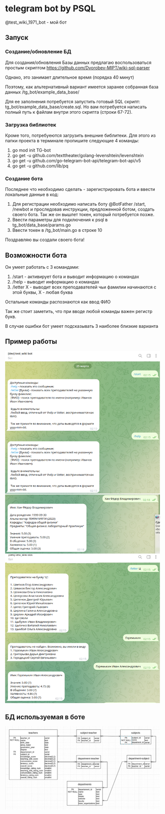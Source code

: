 # telegram bot by PSQL

@test_wiki_1971_bot - мой бот

## Запуск

### Создание/обновление БД
Для создания/обновления Базы данных предлагаю воспользоваться простым скриптом https://github.com/Dvorobev-MIPT/wiki-sql-parser

Однако, это занимает длительное время (порядка 40 минут)

Поэтому, как альтернативный вариант имеется заранее собранная база данных /tg_bot/example_data_base/

Для ее заполнения потребуется запустить готовый SQL скрипт: tg_bot/example_data_base/create.sql. Но вам потребуется написать полный путь к файлам внутри этого скрипта (строки 67-72).

### Загрузка библиотек
Кроме того, потребуеются загрузить внешние библитеки. Для этого из папки проекта в терминале пропишите следующие 4 команды:

1. go mod init TG-bot
2. go get -u github.com/texttheater/golang-levenshtein/levenshtein
3. go get -u github.com/go-telegram-bot-api/telegram-bot-api/v5
4. go get -u github.com/lib/pq

### Создание бота
Последнее что необходимо сделать - зарегистрировать бота и ввести локальные данные в код:

1. Для регистрации необходимо написать боту @BotFather /start, /newbot и проследовав инструкции, предложенной ботом, создать своего бота. Так же он вышлет токен, который потребуется позже.
2. Ввести параметры для подключения к psql в tg_bot/data_base/params.go
3. Ввести токен в /tg_bot/main.go в строке 10

Поздравляю вы создали своего бота!

## Возможности бота

Он умеет работать с 3 командами:

1. /start - активирует бота и выводит информацию о командах
2. /help - выводит информацию о командах
3. /letter X - выводит всех преподавателей чьи фамилии начинаются с этой буквы, X - любая буква

Остальные команды распознаются как ввод ФИО

Так же стоит заметить, что при вводе любой команды важен регистр букв.

В случае ошибки бот умеет подсказывать 3 наиболее близкие варианта

## Пример работы

![alt text](https://github.com/Dvorobev-MIPT/tg_bot/blob/main/images/start_help.png)
![alt text](https://github.com/Dvorobev-MIPT/tg_bot/blob/main/images/fio.png)
![alt text](https://github.com/Dvorobev-MIPT/tg_bot/blob/main/images/letter_fio.png)


## БД используемая в боте
![alt text](https://github.com/Dvorobev-MIPT/tg_bot/blob/main/images/Example.jpg)

